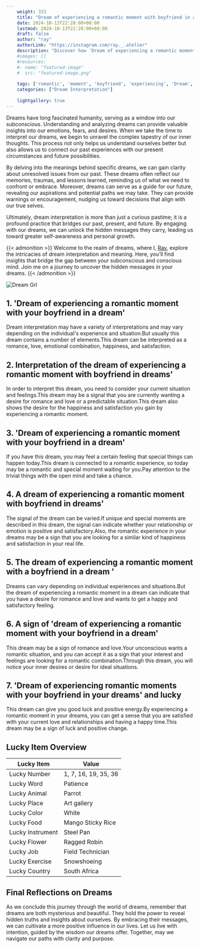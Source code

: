 ```yaml
---
    weight: 333
    title: "Dream of experiencing a romantic moment with boyfriend in a dream"  # Assuming 'title' column exists
    date: 2024-10-13T22:28:00+08:00
    lastmod: 2024-10-13T22:28:00+08:00
    draft: false
    author: "ray"
    authorLink: "https://instagram.com/ray._.atelier"
    description: "Discover how 'Dream of experiencing a romantic moment with boyfriend in a dream' can interpret your future and uncover its significant meanings in your life."
    #images: []
    #resources:
    #- name: "featured-image"
    #  src: "featured-image.png"
    
    tags: ['romantic', 'moment', 'boyfriend', 'experiencing', 'Dream', 'a', 'dream', 'in', 'of', 'with']
    categories: ["Dream Interpretation"]
    
    lightgallery: true
---
```

    
Dreams have long fascinated humanity, serving as a window into our subconscious. Understanding and analyzing dreams can provide valuable insights into our emotions, fears, and desires. When we take the time to interpret our dreams, we begin to unravel the complex tapestry of our inner thoughts. This process not only helps us understand ourselves better but also allows us to connect our past experiences with our present circumstances and future possibilities.

By delving into the meanings behind specific dreams, we can gain clarity about unresolved issues from our past. These dreams often reflect our memories, traumas, and lessons learned, reminding us of what we need to confront or embrace. Moreover, dreams can serve as a guide for our future, revealing our aspirations and potential paths we may take. They can provide warnings or encouragement, nudging us toward decisions that align with our true selves.

Ultimately, dream interpretation is more than just a curious pastime; it is a profound practice that bridges our past, present, and future. By engaging with our dreams, we can unlock the hidden messages they carry, leading us toward greater self-awareness and personal growth.

{{< admonition >}}
Welcome to the realm of dreams, where I, [Ray](https://instagram.com/ray._.atelier), explore the intricacies of dream interpretation and meaning. Here, you’ll find insights that bridge the gap between your subconscious and conscious mind. Join me on a journey to uncover the hidden messages in your dreams.
{{< /admonition >}}

![Dream Grl](https://cdn.pixabay.com/photo/2017/11/02/03/35/gothic-2910057_1280.jpg "Dream Grl")

## 1. 'Dream of experiencing a romantic moment with your boyfriend in a dream'
Dream interpretation may have a variety of interpretations and may vary depending on the individual's experience and situation.But usually this dream contains a number of elements.This dream can be interpreted as a romance, love, emotional combination, happiness, and satisfaction.

## 2. Interpretation of the dream of experiencing a romantic moment with boyfriend in dreams'
In order to interpret this dream, you need to consider your current situation and feelings.This dream may be a signal that you are currently wanting a desire for romance and love or a predictable situation.This dream also shows the desire for the happiness and satisfaction you gain by experiencing a romantic moment.

## 3. 'Dream of experiencing a romantic moment with your boyfriend in a dream'
If you have this dream, you may feel a certain feeling that special things can happen today.This dream is connected to a romantic experience, so today may be a romantic and special moment waiting for you.Pay attention to the trivial things with the open mind and take a chance.

## 4. A dream of experiencing a romantic moment with boyfriend in dreams'
The signal of the dream can be varied.If unique and special moments are described in this dream, the signal can indicate whether your relationship or emotion is positive and satisfactory.Also, the romantic experience in your dreams may be a sign that you are looking for a similar kind of happiness and satisfaction in your real life.

## 5. The dream of experiencing a romantic moment with a boyfriend in a dream '
Dreams can vary depending on individual experiences and situations.But the dream of experiencing a romantic moment in a dream can indicate that you have a desire for romance and love and wants to get a happy and satisfactory feeling.

## 6. A sign of 'dream of experiencing a romantic moment with your boyfriend in a dream'
This dream may be a sign of romance and love.Your unconscious wants a romantic situation, and you can accept it as a sign that your interest and feelings are looking for a romantic combination.Through this dream, you will notice your inner desires or desire for ideal situations.

## 7. 'Dream of experiencing romantic moments with your boyfriend in your dreams' and lucky
This dream can give you good luck and positive energy.By experiencing a romantic moment in your dreams, you can get a sense that you are satisfied with your current love and relationships and having a happy time.This dream may be a sign of luck and positive change.

## Lucky Item Overview
| Lucky Item          | Value              |
|---------------|--------------------|
| Lucky Number        | 1, 7, 16, 19, 35, 36  |
| Lucky Word          | Patience |
| Lucky Animal        | Parrot |
| Lucky Place         | Art gallery     |
| Lucky Color         | White     |
| Lucky Food          | Mango Sticky Rice      |
| Lucky Instrument    | Steel Pan |
| Lucky Flower        | Ragged Robin    |
| Lucky Job           | Field Technician       |
| Lucky Exercise      | Snowshoeing  |
| Lucky Country       | South Africa    |


##  Final Reflections on Dreams

As we conclude this journey through the world of dreams, remember that dreams are both mysterious and beautiful. They hold the power to reveal hidden truths and insights about ourselves. By embracing their messages, we can cultivate a more positive influence in our lives. Let us live with intention, guided by the wisdom our dreams offer. Together, may we navigate our paths with clarity and purpose.
